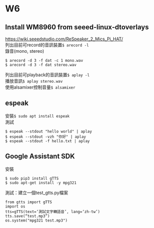 # W6
## Install WM8960 from seeed‐linux‐dtoverlays
https://wiki.seeedstudio.com/ReSpeaker_2_Mics_Pi_HAT/  
列出目前可record的音訊裝置`$ arecord -l`  
錄音(mono, stereo)
```
$ arecord ‐d 3 ‐f dat ‐c 1 mono.wav
$ arecord ‐d 3 ‐f dat stereo.wav
```
列出目前可playback的音訊裝置`$ aplay ‐l`  
播放音訊`$ aplay stereo.wav`  
使用alsamixer控制音量`$ alsamixer`  
## espeak
安裝`$ sudo apt install espeak`  
測試
```
$ espeak ‐‐stdout "hello world" | aplay
$ espeak ‐‐stdout ‐vzh "你好" | aplay
$ espeak ‐‐stdout ‐f hello.txt | aplay
```  
## Google Assistant SDK
安裝
```
$ sudo pip3 install gTTS
$ sudo apt‐get install ‐y mpg321
```
測試：建立一個test_gtts.py檔案
```
from gtts import gTTS
import os
tts=gTTS(text=‘測試文字轉語音’, lang=‘zh‐tw’)
tts.save(“test.mp3”)
os.system("mpg321 test.mp3")
```

